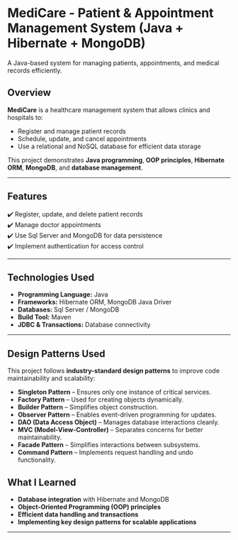 # MediCare - Patient & Appointment Management System (Java + Hibernate + MongoDB)
A Java-based system for managing patients, appointments, and medical records efficiently.

## Overview
**MediCare** is a healthcare management system that allows clinics and hospitals to:
- Register and manage patient records   
- Schedule, update, and cancel appointments   
- Use a relational and NoSQL database for efficient data storage  

This project demonstrates **Java programming**, **OOP principles**, **Hibernate ORM**, **MongoDB**, and **database management**.

---

##  Features
✔️ Register, update, and delete patient records  
✔️ Manage doctor appointments  
✔️ Use Sql Server and MongoDB for data persistence  
✔️ Implement authentication for access control 

---

##  Technologies Used
- **Programming Language:** Java  
- **Frameworks:** Hibernate ORM, MongoDB Java Driver  
- **Databases:** Sql Server / MongoDB  
- **Build Tool:** Maven  
- **JDBC & Transactions:** Database connectivity  

---

## Design Patterns Used
This project follows **industry-standard design patterns** to improve code maintainability and scalability:
- **Singleton Pattern** – Ensures only one instance of critical services.
- **Factory Pattern** – Used for creating objects dynamically.
- **Builder Pattern** – Simplifies object construction.
- **Observer Pattern** – Enables event-driven programming for updates.
- **DAO (Data Access Object)** – Manages database interactions cleanly.
- **MVC (Model-View-Controller)** – Separates concerns for better maintainability.
- **Facade Pattern** – Simplifies interactions between subsystems.
- **Command Pattern** – Implements request handling and undo functionality.

## What I Learned
- **Database integration** with Hibernate and MongoDB  
- **Object-Oriented Programming (OOP) principles**  
- **Efficient data handling and transactions**  
- **Implementing key design patterns for scalable applications**  
---
